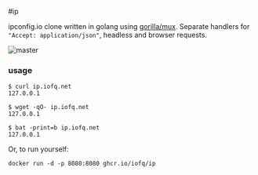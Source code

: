 #ip

ipconfig.io clone written in golang using [gorilla/mux](https://github.com/gorilla/mux). Separate handlers for `"Accept: application/json"`, headless and browser requests. 

![master](https://github.com/iofq/ip/actions/workflows/ghcr.yml/badge.svg)
### usage

```
$ curl ip.iofq.net
127.0.0.1

$ wget -qO- ip.iofq.net
127.0.0.1

$ bat -print=b ip.iofq.net
127.0.0.1
```

Or, to run yourself:
```
docker run -d -p 8080:8080 ghcr.io/iofq/ip
```


